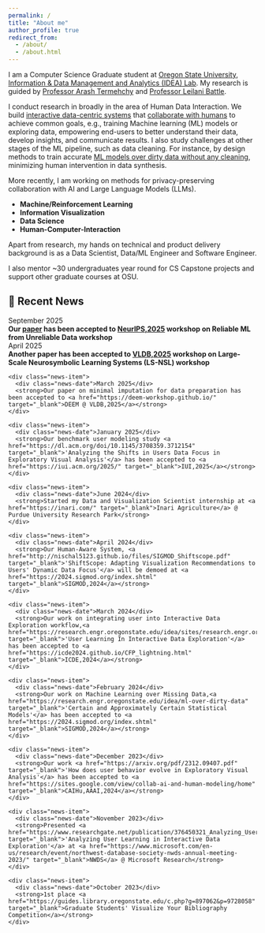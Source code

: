 ```yaml
---
permalink: /
title: "About me"
author_profile: true
redirect_from: 
  - /about/
  - /about.html
---
```


I am a Computer Science Graduate student at [Oregon State University](https://oregonstate.edu/about), [Information & Data Management and Analytics (IDEA) Lab](https://research.engr.oregonstate.edu/idea/). My research is guided by [Professor Arash Termehchy](https://engineering.oregonstate.edu/people/arash-termehchy) and [Professor Leilani Battle](https://homes.cs.washington.edu/~leibatt/projects.html).


I conduct research in broadly in the area of Human Data Interaction. We build [interactive data-centric systems](https://www.youtube.com/watch?v=n-jST9ShrfU) that [collaborate with humans](https://research.engr.oregonstate.edu/idea/sites/research.engr.oregonstate.edu.idea/files/aaai24_caihu.pdf) to achieve common goals, e.g., training Machine learning (ML) models or exploring data, empowering end-users to better understand their data, develop insights, and communicate results.
I also study challenges at other stages of the ML pipeline, such as data cleaning. For instance, by design methods to train accurate [ML models over dirty data without any cleaning](https://www.youtube.com/watch?v=WBd7OrUfBBk), minimizing human intervention in data synthesis.

More recently, I am working on methods for privacy-preserving collaboration with AI and Large Language Models (LLMs).


- **Machine/Reinforcement Learning**
- **Information Visualization**
- **Data Science**
- **Human-Computer-Interaction**


Apart from research, my hands on technical and product delivery background is as a Data Scientist, Data/ML Engineer and Software Engineer.

I also mentor ~30 undergraduates year round for CS Capstone projects and support other graduate courses at OSU.


<div class="news-section">
  <h2>📰 Recent News</h2>
  <div class="news-container">
 <div class="news-item">
      <div class="news-date">September 2025</div>
      <strong>Our <a href="https://openreview.net/pdf?id=ehpewotzMI" target="_blank">paper</a> has been accepted to <a href="https://reliablemlworkshop.github.io/#call" target="_blank">NeurIPS,2025</a> workshop on Reliable ML from Unreliable Data workshop</strong>
    </div>
    <div class="news-item">
      <div class="news-date">April 2025</div>
      <strong>Another paper has been accepted to <a href="https://karmaresearch.github.io/NILS2025/" target="_blank">VLDB,2025</a> workshop on Large-Scale Neurosymbolic Learning Systems (LS-NSL) workshop</strong>
    </div>
    
    <div class="news-item">
      <div class="news-date">March 2025</div>
      <strong>Our paper on minimal imputation for data preparation has been accepted to <a href="https://deem-workshop.github.io/" target="_blank">DEEM @ VLDB,2025</a></strong>
    </div>
    
    <div class="news-item">
      <div class="news-date">January 2025</div>
      <strong>Our benchmark user modeling study <a href="https://dl.acm.org/doi/10.1145/3708359.3712154" target="_blank">'Analyzing the Shifts in Users Data Focus in Exploratory Visual Analysis'</a> has been accepted to <a href="https://iui.acm.org/2025/" target="_blank">IUI,2025</a></strong>
    </div>
    
    <div class="news-item">
      <div class="news-date">June 2024</div>
      <strong>Started my Data and Visualization Scientist internship at <a href="https://inari.com/" target="_blank">Inari Agriculture</a> @ Purdue University Research Park</strong>
    </div>
    
    <div class="news-item">
      <div class="news-date">April 2024</div>
      <strong>Our Human-Aware System, <a href="http://nischal5123.github.io/files/SIGMOD_Shiftscope.pdf" target="_blank">'ShiftScope: Adapting Visualization Recommendations to Users' Dynamic Data Focus'</a> will be demoed at <a href="https://2024.sigmod.org/index.shtml" target="_blank">SIGMOD,2024</a></strong>
    </div>
    
    <div class="news-item">
      <div class="news-date">March 2024</div>
      <strong>Our work on integrating user into Interactive Data Exploration workflow,<a href="https://research.engr.oregonstate.edu/idea/sites/research.engr.oregonstate.edu.idea/files/icde_24_paper.pdf" target="_blank">'User Learning In Interactive Data Exploration'</a> has been accepted to <a href="https://icde2024.github.io/CFP_lightning.html" target="_blank">ICDE,2024</a></strong>
    </div>
    
    <div class="news-item">
      <div class="news-date">February 2024</div>
      <strong>Our work on Machine Learning over Missing Data,<a href="https://research.engr.oregonstate.edu/idea/ml-over-dirty-data" target="_blank">'Certain and Approximately Certain Statistical Models'</a> has been accepted to <a href="https://2024.sigmod.org/index.shtml" target="_blank">SIGMOD,2024</a></strong>
    </div>
    
    <div class="news-item">
      <div class="news-date">December 2023</div>
      <strong>Our work <a href="https://arxiv.org/pdf/2312.09407.pdf" target="_blank">'How does user behavior evolve in Exploratory Visual Analysis'</a> has been accepted to <a href="https://sites.google.com/view/collab-ai-and-human-modeling/home" target="_blank">CAIHu,AAAI,2024</a></strong>
    </div>
    
    <div class="news-item">
      <div class="news-date">November 2023</div>
      <strong>Presented <a href="https://www.researchgate.net/publication/376450321_Analyzing_User_Learning_in_Interactive_Data_Exploration" target="_blank">'Analyzing User Learning in Interactive Data Exploration'</a> at <a href="https://www.microsoft.com/en-us/research/event/northwest-database-society-nwds-annual-meeting-2023/" target="_blank">NWDS</a> @ Microsoft Research</strong>
    </div>
    
    <div class="news-item">
      <div class="news-date">October 2023</div>
      <strong>1st place <a href="https://guides.library.oregonstate.edu/c.php?g=897062&p=9728058" target="_blank">Graduate Students' Visualize Your Bibliography Competition</a></strong>
    </div>
  </div>
</div>



